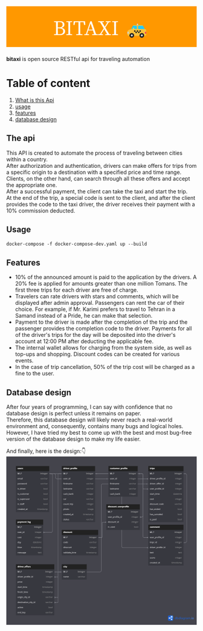 ![head banner](./markdown/BITAXI%20(2).png)
----------

**bitaxi** is open source RESTful api for traveling automation

# Table of content

1. [What is this Api](#what-is-this-api)
2. [usage](#usage)
3. [features](#features)
4. [database design](#database-design)



## <a name="what-is-this-api">The api</a>
This API is created to automate the process of traveling between cities within a country.<br>After authorization and authentication, drivers can make offers for trips from a specific origin to a destination with a specified price and time range.<br> Clients, on the other hand, can search through all these offers and accept the appropriate one.<br> After a successful payment, the client can take the taxi and start the trip.<br> At the end of the trip, a special code is sent to the client, and after the client provides the code to the taxi driver, the driver receives their payment with a 10% commission deducted.

## <a name="usage">Usage</a>
```
docker-compose -f docker-compose-dev.yaml up --build
```

## <a name="features">Features</a>


- 10% of the announced amount is paid to the application by the drivers. A 20% fee is applied for amounts greater than one million Tomans. The first three trips for each driver are free of charge.
- Travelers can rate drivers with stars and comments, which will be displayed after admin approval. Passengers can rent the car of their choice. For example, if Mr. Karimi prefers to travel to Tehran in a Samand instead of a Pride, he can make that selection.
- Payment to the driver is made after the completion of the trip and the passenger provides the completion code to the driver. Payments for all of the driver's trips for the day will be deposited into the driver's account at 12:00 PM after deducting the applicable fee.
- The internal wallet allows for charging from the system side, as well as top-ups and shopping. Discount codes can be created for various events.
- In the case of trip cancellation, 50% of the trip cost will be charged as a fine to the user.

## <a name="database-design">Database design</a>
After four years of programming, I can say with confidence that no database design is perfect unless it remains on paper.<br> Therefore, this database design will likely never reach a real-world environment and, consequently, contains many bugs and logical holes.<br> However, I have tried my best to come up with the best and most bug-free version of the database design to make my life easier.

And finally, here is the design:👇<br>
![database design image](./markdown/dbd2.png)
